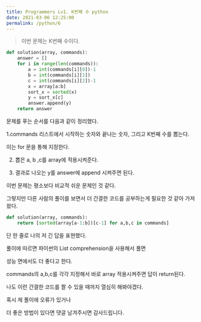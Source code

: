 ```yaml
---
title: Programmers Lv1. K번째 수 python
date: 2021-03-06 12:25:00
permalink: /python/6
---
```


>이번 문제는 K번째 수이다.

~~~python
def solution(array, commands):
    answer = []
    for i in range(len(commands)):
        a = int(commands[i][0])-1
        b = int(commands[i][1])
        c = int(commands[i][2])-1
        x = array[a:b]
        sort_x = sorted(x)
        y = sort_x[c]
        answer.append(y)            
    return answer
~~~

문제를 푸는 순서를 다음과 같이 정리했다.

1.commands 리스트에서 시작하는 숫자와 끝나는 숫자, 그리고 K번째 수를 뽑는다.

이는 for 문을 통해 지정한다.

2. 뽑은 a, b ,c를 array에 적용시켜준다.

3. 결과로 나오는 y를 answer에 append 시켜주면 된다.

이번 문제는 평소보다 비교적 쉬운 문제인 것 같다.

그렇지만 다른 사람의 풀이를 보면서 더 간결한 코드를 공부하는게 필요한 것 같아 가져왔다.

~~~python
def solution(array, commands):
    return [sorted(array[a-1:b])[c-1] for a,b,c in commands]
~~~

단 한 줄로 나의 저 긴 답을 표현했다.

풀이에 따르면 파이썬의 List comprehension을 사용해서 풀면

성능 면에서도 더 좋다고 한다.

commands의 a,b,c를 각각 지정해서 바로 array 적용시켜주면 답이 return된다.

나도 이런 간결한 코드를 짤 수 있을 때까지 열심히 해봐야겠다.



혹시 제 풀이에 오류가 있거나

더 좋은 방법이 있다면 댓글 남겨주시면 감사드립니다.
